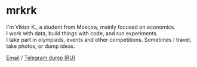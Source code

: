 # mrkrk

I'm Viktor K., a student from Moscow, mainly focused on economics.  
I work with data, build things with code, and run experiments.  
I take part in olympiads, events and other competitions. 
Sometimes I travel, take photos, or dump ideas.

[Email](mailto:mail@mrkrk.me) / [Telegram dump (RU)](https://t.me/marakarka)
